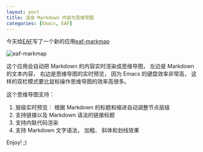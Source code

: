 ```yaml
---
layout: post
title: 渲染 Markdown 内容为思维导图
categories: [Emacs, EAF]
---
```


今天给[EAF](https://github.com/emacs-eaf/emacs-application-framework)写了一个新的应用[eaf-markmap](https://github.com/emacs-eaf/eaf-markmap)

![eaf-markmap]({{site.url}}/pics/eaf-markmap/screenshot.png)

这个应用会自动把 Markdown 的内容实时渲染成思维导图， 左边是 Markdown 的文本内容， 右边是思维导图的实时预览， 因为 Emacs 的键盘效率非常高， 这样的双栏模式要比鼠标操作思维导图的效率高很多。

这个思维导图支持：
1. 层级实时预览： 根据 Markdown 的标题和缩进自动调整节点层级
2. 支持链接以及 Markdown 语法的链接标题
3. 支持内联代码渲染
4. 支持 Markdown 文字语法， 加粗、 斜体和划线效果

Enjoy! ;)
